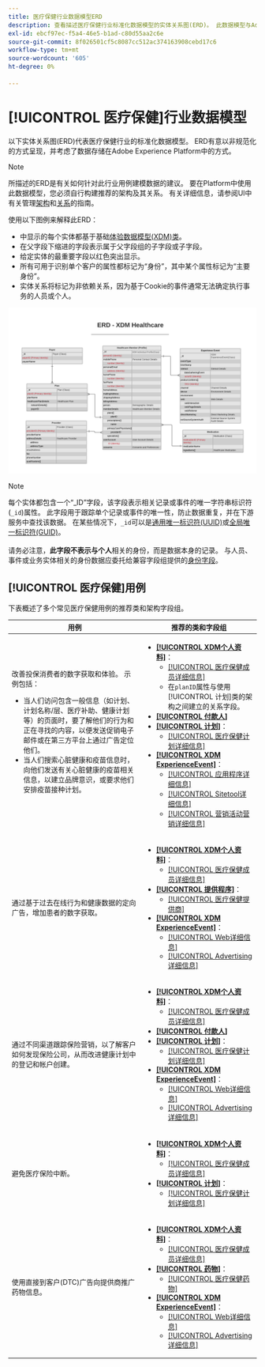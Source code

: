 ```yaml
---
title: 医疗保健行业数据模型ERD
description: 查看描述医疗保健行业标准化数据模型的实体关系图(ERD)。 此数据模型与Adobe Experience Platform中使用的Experience Data Model (XDM)兼容。
exl-id: ebcf97ec-f5a4-46e5-b1ad-c80d55aa2c6e
source-git-commit: 8f026501cf5c8087cc512ac374163908cebd17c6
workflow-type: tm+mt
source-wordcount: '605'
ht-degree: 0%

---
```


# [!UICONTROL 医疗保健]行业数据模型

以下实体关系图(ERD)代表医疗保健行业的标准化数据模型。 ERD有意以非规范化的方式呈现，并考虑了数据存储在Adobe Experience Platform中的方式。

>[!NOTE]
>
>所描述的ERD是有关如何针对此行业用例建模数据的建议。 要在Platform中使用此数据模型，您必须自行构建推荐的架构及其关系。 有关详细信息，请参阅UI中有关管理[架构](../../ui/resources/schemas.md)和[关系](../../tutorials/relationship-ui.md)的指南。

使用以下图例来解释此ERD：

* 中显示的每个实体都基于基础[体验数据模型(XDM)类](../composition.md#class)。
* 在父字段下缩进的字段表示属于父字段组的子字段或子字段。
* 给定实体的最重要字段以红色突出显示。
* 所有可用于识别单个客户的属性都标记为“身份”，其中某个属性标记为“主要身份”。
* 实体关系将标记为非依赖关系，因为基于Cookie的事件通常无法确定执行事务的人员或个人。

![医疗保健行业数据模型的ERD示例](../../images/industries/healthcare.png)

>[!NOTE]
>
>每个实体都包含一个“_ID”字段，该字段表示相关记录或事件的唯一字符串标识符(`_id`)属性。 此字段用于跟踪单个记录或事件的唯一性，防止数据重复，并在下游服务中查找该数据。 在某些情况下，`_id`可以是[通用唯一标识符(UUID)](https://tools.ietf.org/html/rfc4122)或[全局唯一标识符(GUID)](https://docs.microsoft.com/en-us/dotnet/api/system.guid?view=net-5.0)。<br><br>请务必注意，**此字段不表示与个人**&#x200B;相关的身份，而是数据本身的记录。 与人员、事件或业务实体相关的身份数据应委托给兼容字段组提供的[身份字段](../composition.md#identity)。

## [!UICONTROL 医疗保健]用例

下表概述了多个常见医疗保健用例的推荐类和架构字段组。

| 用例 | 推荐的类和字段组 |
| --- | --- |
| 改善投保消费者的数字获取和体验。 示例包括： <ul><li>当人们访问包含一般信息（如计划、计划名称/层、医疗补助、健康计划等）的页面时，要了解他们的行为和正在寻找的内容，以便发送促销电子邮件或在第三方平台上通过广告定位他们。</li><li>当人们搜索心脏健康和疫苗信息时，向他们发送有关心脏健康的疫苗相关信息，以建立品牌意识，或要求他们安排疫苗接种计划。</li></ul> | <ul><li>**[[!UICONTROL XDM个人资料]](../../classes/individual-profile.md)**：<ul><li>[[!UICONTROL 医疗保健成员详细信息]](../../field-groups/profile/healthcare-member-details.md)</li><li>在`planID`属性与使用[!UICONTROL 计划]类的架构之间建立的关系字段。</li></ul></li><li>**[[!UICONTROL 付款人]](../../classes/payer.md)**</li><li>**[[!UICONTROL 计划]](../../classes/plan.md)**：<ul><li>[[!UICONTROL 医疗保健计划详细信息]](../../field-groups/plan/healthcare-plan-details.md)</li></ul></li><li>**[[!UICONTROL XDM ExperienceEvent]](../../classes/experienceevent.md)**：<ul><li>[[!UICONTROL 应用程序详细信息]](../../field-groups/event/application-details.md)</li><li>[[!UICONTROL Sitetool详细信息]](../../field-groups/event/sitetool-details.md)</li><li>[[!UICONTROL 营销活动营销详细信息]](../../field-groups/event/campaign-marketing-details.md)</li></ul></li></ul> |
| 通过基于过去在线行为和健康数据的定向广告，增加患者的数字获取。 | <ul><li>**[[!UICONTROL XDM个人资料]](../../classes/individual-profile.md)**：<ul><li>[[!UICONTROL 医疗保健成员详细信息]](../../field-groups/profile/healthcare-member-details.md)</li></ul></li><li>**[[!UICONTROL 提供程序]](../../classes/provider.md)**：<ul><li>[[!UICONTROL 医疗保健提供商]](../../field-groups/provider/healthcare-provider.md)</li></ul></li><li>**[[!UICONTROL XDM ExperienceEvent]](../../classes/experienceevent.md)**：<ul><li>[[!UICONTROL Web详细信息]](../../field-groups/event/web-details.md)</li><li>[[!UICONTROL Advertising详细信息]](../../field-groups/event/advertising-details.md)</li></ul></li></ul> |
| 通过不同渠道跟踪保险营销，以了解客户如何发现保险公司，从而改进健康计划中的登记和帐户创建。 | <ul><li>**[[!UICONTROL XDM个人资料]](../../classes/individual-profile.md)**：<ul><li>[[!UICONTROL 医疗保健成员详细信息]](../../field-groups/profile/healthcare-member-details.md)</li></ul></li><li>**[[!UICONTROL 付款人]](../../classes/payer.md)**</li><li>**[[!UICONTROL 计划]](../../classes/plan.md)**：<ul><li>[[!UICONTROL 医疗保健计划详细信息]](../../field-groups/plan/healthcare-plan-details.md)</li></ul></li><li>**[[!UICONTROL XDM ExperienceEvent]](../../classes/experienceevent.md)**：<ul><li>[[!UICONTROL Web详细信息]](../../field-groups/event/web-details.md)</li><li>[[!UICONTROL Advertising详细信息]](../../field-groups/event/advertising-details.md)</li></ul></li></ul> |
| 避免医疗保险中断。 | <ul><li>**[[!UICONTROL XDM个人资料]](../../classes/individual-profile.md)**：<ul><li>[[!UICONTROL 医疗保健成员详细信息]](../../field-groups/profile/healthcare-member-details.md)</li></ul></li><li>**[[!UICONTROL 计划]](../../classes/plan.md)**：<ul><li>[[!UICONTROL 医疗保健计划详细信息]](../../field-groups/plan/healthcare-plan-details.md)</li></ul></li></ul> |
| 使用直接到客户(DTC)广告向提供商推广药物信息。 | <ul><li>**[[!UICONTROL XDM个人资料]](../../classes/individual-profile.md)**：<ul><li>[[!UICONTROL 医疗保健成员详细信息]](../../field-groups/profile/healthcare-member-details.md)</li></ul></li><li>**[[!UICONTROL 药物]](../../classes/medication.md)**：<ul><li>[[!UICONTROL 医疗保健药物]](../../field-groups/medication/healthcare-medication.md)</li></ul></li><li>**[[!UICONTROL XDM ExperienceEvent]](../../classes/experienceevent.md)**：<ul><li>[[!UICONTROL Web详细信息]](../../field-groups/event/web-details.md)</li><li>[[!UICONTROL Advertising详细信息]](../../field-groups/event/advertising-details.md)</li></ul></li></ul> |
